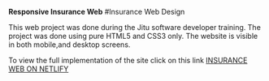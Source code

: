 **Responsive Insurance Web**
#Insurance Web Design

This web project was done during the Jitu software developer training.
The project was done using pure HTML5 and CSS3 only.
The website is visible in both mobile,and desktop screens.

To view the full implementation of the site click on this link [INSURANCE WEB ON NETLIFY](https://insurance-web.netlify.app/ "INSURANCE WEB ON NETLIFY")
